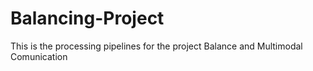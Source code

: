 # Balancing-Project

This is the processing pipelines for the project Balance and Multimodal Comunication